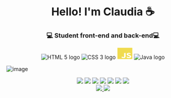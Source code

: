 <div align="center">
  <h1> Hello! I'm Claudia ☕ </h1> 
  <h3> 💻 Student front-end and back-end💻 </h3> 
</div> 

<div align="center">
  <img alt="HTML 5 logo" height="30" width="40" src="https://cdn.jsdelivr.net/gh/devicons/devicon/icons/html5/html5-original.svg">
  <img alt="CSS 3 logo" height="30" width="40" src="https://cdn.jsdelivr.net/gh/devicons/devicon/icons/css3/css3-original.svg">
  <img alt="Javascript logo" height="30" width="40"   src="https://raw.githubusercontent.com/devicons/devicon/master/icons/javascript/javascript-plain.svg">
  <img alt="Java logo" height="30" width="40" src="https://cdn.jsdelivr.net/gh/devicons/devicon/icons/java/java-plain.svg">
</div>


![image](https://media2.giphy.com/media/11JTxkrmq4bGE0/giphy.gif?cid=ecf05e47va47epk92xto78inp7bxcsuq6b3wlyffdl0xe8qg&rid=giphy.gif&ct=g)


<div align="center"> 
  <a href="https://www.instagram.com/claudiadejesusdantastudy/" target="_blank">
  <img src="https://img.shields.io/badge/-Instagram-%23E4405F?style=for-the-badge&logo=instagram&logoColor=white" target="_blank"></a>
  
  <a href="https://www.facebook.com/claudiadejesusdantas" target="_blank">
  <img src="https://img.shields.io/badge/Facebook-1877F2?style=for-the-badge&logo=facebook&logoColor=white" target="_blank"></a> 
 	
  <a href="https://www.twitch.tv/hashtagclaubr" target="_blank">
  <img src="https://img.shields.io/badge/Twitch-9146FF?style=for-the-badge&logo=twitch&logoColor=white" target="_blank"></a>
 
  <a href = "mailto:claudiadejesusdantas@gmail.com">
  <img src="https://img.shields.io/badge/-Gmail-%23333?style=for-the-badge&logo=gmail&logoColor=white" target="_blank"></a>
 
  <a href="https://www.linkedin.com/in/claudiadejesusdantas" target="_blank">
  <img src="https://img.shields.io/badge/-LinkedIn-%230077B5?style=for-the-badge&logo=linkedin&logoColor=white" target="_blank"></a> 

  <a href="https://codepen.io/claudiadejesusdantascar" target="_blank">
  <img src="https://img.shields.io/badge/Codepen-000000?style=for-the-badge&logo=codepen&logoColor=white" target="_blank"></a> 

  <a href="https://twitter.com/claudiadjdantas" target="_blank">
  <img src="https://img.shields.io/badge/Twitter-1DA1F2?style=for-the-badge&logo=twitter&logoColor=white" target="_blank"></a> 
 	 
</div>

<div align="center">
  <a href="https://github.com/claudiadejesusdantas">
  <img height="180em" src="https://github-readme-stats.vercel.app/api?username=claudiadejesusdantas&show_icons=true&theme=radical&include_all_commits=true&count_private=true"/>
  <img height="180em" src="https://github-readme-stats.vercel.app/api/top-langs/?username=claudiadejesusdantas&layout=compact&langs_count=7&theme=radical"/>
</div>



